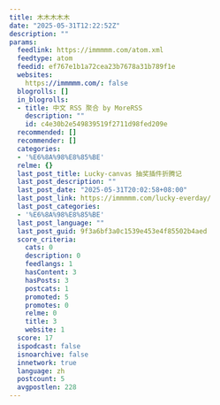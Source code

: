 ```yaml
---
title: 木木木木木
date: "2025-05-31T12:22:52Z"
description: ""
params:
  feedlink: https://immmmm.com/atom.xml
  feedtype: atom
  feedid: ef767e1b1a72cea23b7678a31b789f1e
  websites:
    https://immmmm.com/: false
  blogrolls: []
  in_blogrolls:
  - title: 中文 RSS 聚合 by MoreRSS
    description: ""
    id: c4e30b2e549839519f2711d98fed209e
  recommended: []
  recommender: []
  categories:
  - '%E6%8A%98%E8%85%BE'
  relme: {}
  last_post_title: Lucky-canvas 抽奖插件折腾记
  last_post_description: ""
  last_post_date: "2025-05-31T20:02:58+08:00"
  last_post_link: https://immmmm.com/lucky-everday/
  last_post_categories:
  - '%E6%8A%98%E8%85%BE'
  last_post_language: ""
  last_post_guid: 9f3a6bf3a0c1539e453e4f85502b4aed
  score_criteria:
    cats: 0
    description: 0
    feedlangs: 1
    hasContent: 3
    hasPosts: 3
    postcats: 1
    promoted: 5
    promotes: 0
    relme: 0
    title: 3
    website: 1
  score: 17
  ispodcast: false
  isnoarchive: false
  innetwork: true
  language: zh
  postcount: 5
  avgpostlen: 228
---
```

